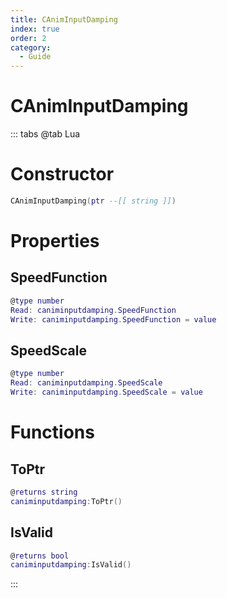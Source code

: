 ```yaml
---
title: CAnimInputDamping
index: true
order: 2
category:
  - Guide
---
```


# CAnimInputDamping

::: tabs
@tab Lua
# Constructor
```lua
CAnimInputDamping(ptr --[[ string ]])
```
# Properties
## SpeedFunction 
```lua
@type number
Read: caniminputdamping.SpeedFunction
Write: caniminputdamping.SpeedFunction = value
```
## SpeedScale 
```lua
@type number
Read: caniminputdamping.SpeedScale
Write: caniminputdamping.SpeedScale = value
```
# Functions
## ToPtr
```lua
@returns string
caniminputdamping:ToPtr()
```
## IsValid
```lua
@returns bool
caniminputdamping:IsValid()
```

:::